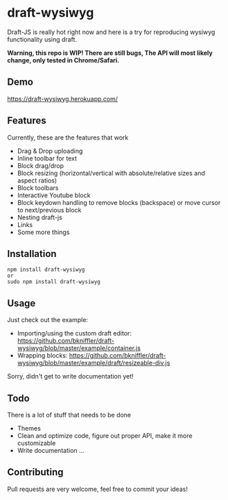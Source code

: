 # draft-wysiwyg
Draft-JS is really hot right now and here is a try for reproducing wysiwyg functionality using draft.

**Warning, this repo is WIP! There are still bugs, The API will most likely change, only tested in Chrome/Safari.**

## Demo
https://draft-wysiwyg.herokuapp.com/

## Features
Currently, these are the features that work
- Drag & Drop uploading
- Inline toolbar for text
- Block drag/drop
- Block resizing (horizontal/vertical with absolute/relative sizes and aspect ratios)
- Block toolbars
- Interactive Youtube block
- Block keydown handling to remove blocks (backspace) or move cursor to next/previous block
- Nesting draft-js
- Links
- Some more things

## Installation
```
npm install draft-wysiwyg
or
sudo npm install draft-wysiwyg
```

## Usage
Just check out the example:
- Importing/using the custom draft editor: https://github.com/bkniffler/draft-wysiwyg/blob/master/example/container.js
- Wrapping blocks: https://github.com/bkniffler/draft-wysiwyg/blob/master/example/draft/resizeable-div.js

Sorry, didn't get to write documentation yet!

## Todo
There is a lot of stuff that needs to be done
- Themes
- Clean and optimize code, figure out proper API, make it more customizable
- Write documentation ...

## Contributing
Pull requests are very welcome, feel free to commit your ideas!
